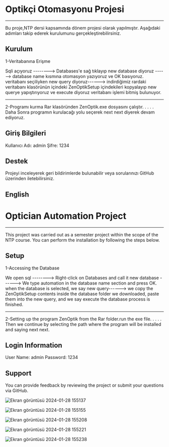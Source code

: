 # Optikçi Otomasyonu Projesi
---------
Bu proje,NTP dersi kapsamında dönem projesi olarak yapılmıştır. Aşağıdaki adımları takip ederek kurulumunu gerçekleştirebilirsiniz.

Kurulum
-----
1-Veritabanına Erişme

Sqli açıyoruz --------> Databases'e sağ tıklayıp new database diyoruz ------> database name kısmına otomasyon yazıyoruz ve OK basıyoruz.
veritabanı seçiliyken new query diyoruz------> indirdiğimiz rardaki veritabanı klasörünün içindeki ZenOptikSetup içindekileri kopyalayıp new querye yapıştırıyoruz ve execute diyoruz veritabanı işlemi bitmiş bulunuyor. 

------------------------------------------------------------

2-Programı kurma
Rar klasöründen ZenOptik.exe dosyasını çalıştır.
.
.
.
.
Daha Sonra programın kurulacağı yolu seçerek next next diyerek devam ediyoruz.

Giriş Bilgileri
--------------------
Kullanıcı Adı: admin
Şifre: 1234

Destek
----------
Projeyi inceleyerek geri bildirimlerde bulunabilir veya sorularınızı GitHub üzerinden iletebilirsiniz.

English
------------
# Optician Automation Project
---------
This project was carried out as a semester project within the scope of the NTP course. You can perform the installation by following the steps below.

Setup
-----
1-Accessing the Database

We open sql --------> Right-click on Databases and call it new database ------> We type automation in the database name section and press OK.
when the database is selected, we say new query------> we copy the ZenOptikSetup contents inside the database folder we downloaded, paste them into the new query, and we say execute the database process is finished. 

------------------------------------------------------------

2-Setting up the program
ZenOptik from the Rar folder.run the exe file.
.
.
.
.
Then we continue by selecting the path where the program will be installed and saying next next.

Login Information
--------------------
User Name: admin
Password: 1234

Support
----------
You can provide feedback by reviewing the project or submit your questions via GitHub.

![Ekran görüntüsü 2024-01-28 155137](https://github.com/akgulberk27/OpticianOtomationProject/assets/108866525/8da7044e-dcf3-444c-9da2-b56c947252fa)

![Ekran görüntüsü 2024-01-28 155155](https://github.com/akgulberk27/OpticianOtomationProject/assets/108866525/629c6c47-0017-430a-942b-db9711ccf23d)

![Ekran görüntüsü 2024-01-28 155208](https://github.com/akgulberk27/OpticianOtomationProject/assets/108866525/824ad64b-2c99-4801-be84-990189c16d33)

![Ekran görüntüsü 2024-01-28 155221](https://github.com/akgulberk27/OpticianOtomationProject/assets/108866525/8758d294-51d2-44cb-ac62-d6089869a965)

![Ekran görüntüsü 2024-01-28 155238](https://github.com/akgulberk27/OpticianOtomationProject/assets/108866525/d5647a22-e40f-4695-80a9-cd69a68e431c)
